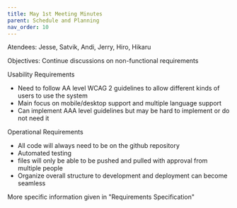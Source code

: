 ```yaml
---
title: May 1st Meeting Minutes
parent: Schedule and Planning
nav_order: 10
---
```


Atendees: Jesse, Satvik, Andi, Jerry, Hiro, Hikaru

Objectives: Continue discussions on non-functional requirements 

Usability Requirements
- Need to follow AA level WCAG 2 guidelines to allow different kinds of users to use the system
- Main focus on mobile/desktop support and multiple language support
- Can implement AAA level guidelines but may be hard to implement or do not need it

Operational Requirements
- All code will always need to be on the github repository
- Automated testing
- files will only be able to be pushed and pulled with approval from multiple people
- Organize overall structure to development and deployment can become seamless

More specific information given in "Requirements Specification"
